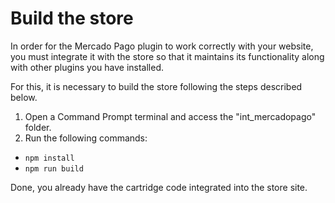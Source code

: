 # Build the store

In order for the Mercado Pago plugin to work correctly with your website, you must integrate it with the store so that it maintains its functionality along with other plugins you have installed.

For this, it is necessary to build the store following the steps described below.

1. Open a Command Prompt terminal and access the "int_mercadopago" folder.
2. Run the following commands:
- `npm install`
- `npm run build`

Done, you already have the cartridge code integrated into the store site.